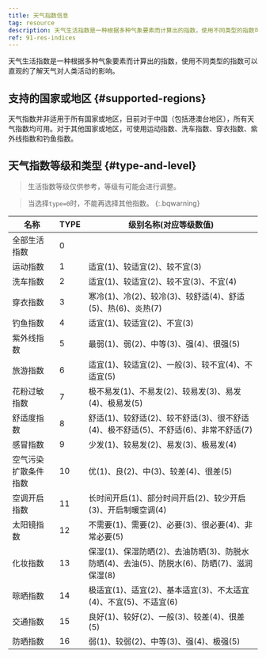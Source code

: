 ```yaml
---
title: 天气指数信息
tag: resource
description: 天气生活指数是一种根据多种气象要素而计算出的指数，使用不同类型的指数可以直观的了解天气对人类活动的影响。了解和风天气生活指数支持的国家或地区以及天气指数的类型和等级说明。
ref: 91-res-indices
---
```


天气生活指数是一种根据多种气象要素而计算出的指数，使用不同类型的指数可以直观的了解天气对人类活动的影响。

## 支持的国家或地区 {#supported-regions}

天气指数并非适用于所有国家或地区，目前对于中国（包括港澳台地区），所有天气指数均可用。对于其他国家或地区，可使用运动指数、洗车指数、穿衣指数、紫外线指数和钓鱼指数。

## 天气指数等级和类型 {#type-and-level}

> 生活指数等级仅供参考，等级有可能会进行调整。

> 当选择`type=0`时，不能再选择其他指数。
{:.bqwarning}

| 名称           | TYPE | 级别名称(对应等级数值)                                                                     |
| ---------------------- | ---------- | ------------------------------------------------------------------------------------------ |
| 全部生活指数           | 0          |                                                                                            |
| 运动指数               | 1          | 适宜(1)、较适宜(2)、较不宜(3)                                                              |
| 洗车指数               | 2          | 适宜(1)、较适宜(2)、较不宜(3)、不宜(4)                                                     |
| 穿衣指数               | 3          | 寒冷(1)、冷(2)、较冷(3)、较舒适(4)、舒适(5)、热(6)、炎热(7)                                |
| 钓鱼指数               | 4          | 适宜(1)、较适宜(2)、不宜(3)                                                                |
| 紫外线指数             | 5          | 最弱(1)、弱(2)、中等(3)、强(4)、很强(5)                                                    |
| 旅游指数               | 6          | 适宜(1)、较适宜(2)、一般(3)、较不宜(4)、不适宜(5)                                          |
| 花粉过敏指数           | 7          | 极不易发(1)、不易发(2)、较易发(3)、易发(4)、极易发(5)                                      |
| 舒适度指数             | 8          | 舒适(1)、较舒适(2)、较不舒适(3)、很不舒适(4)、极不舒适(5)、不舒适(6)、非常不舒适(7)        |
| 感冒指数               | 9          | 少发(1)、较易发(2)、易发(3)、极易发(4)                                                     |
| 空气污染扩散条件指数 | 10         | 优(1)、良(2)、中(3)、较差(4)、很差(5)                                                      |
| 空调开启指数           | 11         | 长时间开启(1)、部分时间开启(2)、较少开启(3)、开启制暖空调(4)                               |
| 太阳镜指数             | 12         | 不需要(1)、需要(2)、必要(3)、很必要(4)、非常必要(5)                                        |
| 化妆指数               | 13         | 保湿(1)、保湿防晒(2)、去油防晒(3)、防脱水防晒(4)、去油(5)、防脱水(6)、防晒(7)、滋润保湿(8) |
| 晾晒指数               | 14         | 极适宜(1)、适宜(2)、基本适宜(3)、不太适宜(4)、不宜(5)、不适宜(6)                           |
| 交通指数               | 15         | 良好(1)、较好(2)、一般(3)、较差(4)、很差(5)                                                |
| 防晒指数               | 16         | 弱(1)、较弱(2)、中等(3)、强(4)、极强(5)                                                    |